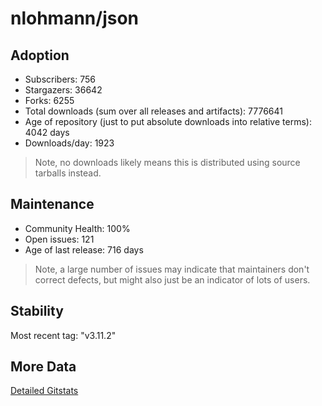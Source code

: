 # nlohmann/json

## Adoption

- Subscribers: 756
- Stargazers: 36642
- Forks: 6255
- Total downloads (sum over all releases and artifacts): 7776641
- Age of repository (just to put absolute downloads into relative terms): 4042 days
- Downloads/day: 1923

> Note, no downloads likely means this is distributed using source tarballs instead.

## Maintenance

- Community Health: 100%
- Open issues: 121
- Age of last release: 716 days

> Note, a large number of issues may indicate that maintainers don't correct defects, but might also
> just be an indicator of lots of users.

## Stability

Most recent tag: "v3.11.2"

## More Data

[Detailed Gitstats](/bazel-catalog/gitstats/nlohmann/json)

